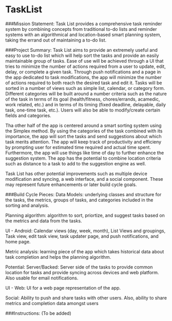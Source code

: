 # TaskList

###Mission Statement:
Task List provides a comprehensive task reminder system by combining concepts from traditional to-do lists and reminder systems with an algorithmical and location-based smart planning system, taking the errand out of maintaining a to-do list.

###Project Summary:
Task List aims to provide an extremely useful and easy to use to-do list which will help sort the tasks and provide an easily maintainable group of tasks. Ease of use will be achieved through a UI that tries to minimize the number of actions required from a user to update, edit, delay, or complete a given task. Through push notifications and a page in the app dedicated to task modifications, the app will minimize the number of actions required to both reach the desired task and edit it. Tasks will be sorted in a number of views such as simple list, calendar, or category form. Different categories will be built around a number criteria such as the nature of the task in terms of its goal (health/fitness, chores/errands, acamedic, work related, etc.) and in terms of its timing (fixed deadline, delayable, daily task, one-time task, etc.). Users will also be able to modify/create certain fields and categories.

Tha other half of the app is centered around a smart sorting system using the Simplex method. By using the categories of the task combined with its importance, the app will sort the tasks and send suggestions about which task merits attention. The app will keep track of productivity and efficieny by prompting user for estimated time required and actual time spent. Furthermore, the app will use things like time of day to further enhance the suggestion system. The app has the potential to combine location criteria such as distance to a task to add to the suggestion engine as well.

Task List has other potential improvements such as multiple device modification and syncing, a web interface, and a social component. These may represent future enhancements or later build cycle goals.

###Build Cycle Pieces:
Data Models: underlying classes and structure for the tasks, the metrics, groups of tasks, and categories included in the sorting and analysis.

Planning algorithm: algorithm to sort, priortize, and suggest tasks based on the metrics and data from the tasks.

UI - Android: Calendar views (day, week, month), List Views and groupings, Task view, edit task view, task updater page, and push notifications, and home page.

Metric analysis: learning piece of the app which takes historical data about task completion and helps the planning algorithm.

Potential:
Server/Backed: Server side of the tasks to provide common location for tasks and provide syncing across devices and web platform. Also usable for email notifications.

UI - Web: UI for a web page representation of the app.

Social: Ability to push and share tasks with other users. Also, ability to share metrics and completion data amongst users

###Instructions:
(To be added)
